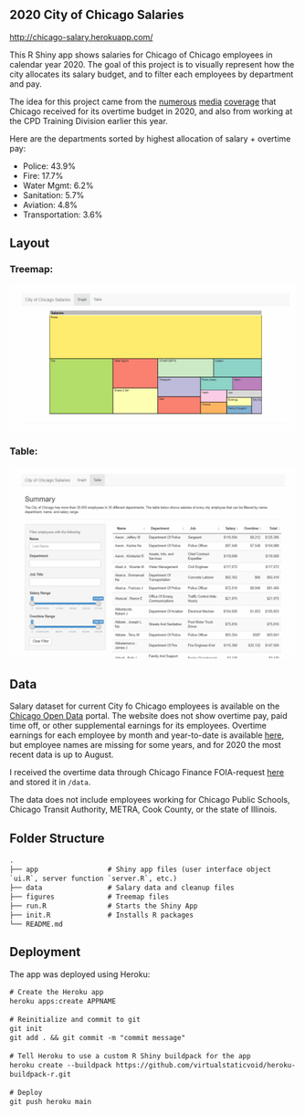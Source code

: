 ## 2020 City of Chicago Salaries

http://chicago-salary.herokuapp.com/

This R Shiny app shows salaries for Chicago of Chicago employees in calendar year 2020. The goal of this project is to 
visually represent how the city allocates its salary budget, and to filter each employees by department and pay. 

The idea for this project came from the [numerous](https://www.chicagotribune.com/politics/ct-chicago-overtime-unrest-lightfoot-20201006-tjiqh37anjdf5lilbpodk7blva-story.html)
 [media](https://chicago.suntimes.com/2020/12/15/22176533/chicago-police-overtime-hire-more-not-reduce-workforce-letters)
  [coverage](https://chicago.suntimes.com/2020/8/6/21355968/chicago-police-department-overtime-spending-crime-murders-protests) 
  that Chicago received for its overtime budget in 2020, and also from working at the CPD Training Division earlier this year.


Here are the departments sorted by highest allocation of salary + overtime pay:
- Police: 43.9%
- Fire: 17.7%
- Water Mgmt: 6.2%
- Sanitation: 5.7%
- Aviation: 4.8%
- Transportation: 3.6%

## Layout 

### Treemap:
![Treemap](figures/treemap.gif)

### Table:
![Table](figures/table.gif)

## Data

Salary dataset for current City fo Chicago employees is available on the [Chicago Open Data](https://data.cityofchicago.org/Administration-Finance/Current-Employee-Names-Salaries-and-Position-Title/xzkq-xp2w/data)
portal. The website does not show overtime pay, paid time off, or other supplemental earnings for its employees. Overtime earnings
for each employee by month and year-to-date is available [here](https://data.cityofchicago.org/browse?q=overtime&sortBy=relevance),
but employee names are missing for some years, and for 2020 the most recent data is up to August. 

I received the overtime data 
through Chicago Finance FOIA-request [here](https://www.chicago.gov/city/en/depts/fin/supp_info/fin_foia.html) and stored it in `/data`.

The data does not include employees working for Chicago Public Schools, Chicago Transit Authority, METRA, Cook County, or the state of Illinois.

## Folder Structure

```
.
├── app                 # Shiny app files (user interface object `ui.R`, server function `server.R`, etc.)
├── data                # Salary data and cleanup files
├── figures             # Treemap files 
├── run.R               # Starts the Shiny App
├── init.R              # Installs R packages
└── README.md
```

## Deployment

The app was deployed using Heroku:

```
# Create the Heroku app
heroku apps:create APPNAME

# Reinitialize and commit to git
git init
git add . && git commit -m "commit message"

# Tell Heroku to use a custom R Shiny buildpack for the app
heroku create --buildpack https://github.com/virtualstaticvoid/heroku-buildpack-r.git

# Deploy
git push heroku main
```
